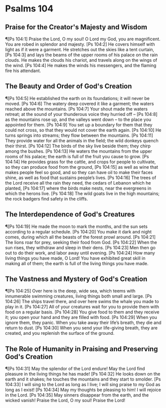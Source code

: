 # Psalms 104

## Praise for the Creator's Majesty and Wisdom
¶[Ps 104:1] Praise the Lord, O my soul! O Lord my God, you are magnificent. You are robed in splendor and majesty.
[Ps 104:2] He covers himself with light as if it were a garment. He stretches out the skies like a tent curtain,
[Ps 104:3] and lays the beams of the upper rooms of his palace on the rain clouds. He makes the clouds his chariot, and travels along on the wings of the wind.
[Ps 104:4] He makes the winds his messengers, and the flaming fire his attendant.

## The Beauty and Order of God's Creation
¶[Ps 104:5] He established the earth on its foundations; it will never be moved.
[Ps 104:6] The watery deep covered it like a garment; the waters reached above the mountains.
[Ps 104:7] Your shout made the waters retreat; at the sound of your thunderous voice they hurried off –
[Ps 104:8] as the mountains rose up, and the valleys went down – to the place you appointed for them.
[Ps 104:9] You set up a boundary for them that they could not cross, so that they would not cover the earth again.
[Ps 104:10] He turns springs into streams; they flow between the mountains.
[Ps 104:11] They provide water for all the animals in the field; the wild donkeys quench their thirst.
[Ps 104:12] The birds of the sky live beside them; they chirp among the bushes.
[Ps 104:13] He waters the mountains from the upper rooms of his palace; the earth is full of the fruit you cause to grow.
[Ps 104:14] He provides grass for the cattle, and crops for people to cultivate, so they can produce food from the ground,
[Ps 104:15] as well as wine that makes people feel so good, and so they can have oil to make their faces shine, as well as food that sustains people’s lives.
[Ps 104:16] The trees of the Lord receive all the rain they need, the cedars of Lebanon which he planted,
[Ps 104:17] where the birds make nests, near the evergreens in which the herons live.
[Ps 104:18] The wild goats live in the high mountains; the rock badgers find safety in the cliffs.

## The Interdependence of God's Creatures
¶[Ps 104:19] He made the moon to mark the months, and the sun sets according to a regular schedule.
[Ps 104:20] You make it dark and night comes, during which all the beasts of the forest prowl around.
[Ps 104:21] The lions roar for prey, seeking their food from God.
[Ps 104:22] When the sun rises, they withdraw and sleep in their dens.
[Ps 104:23] Men then go out to do their work, and labor away until evening.
[Ps 104:24] How many living things you have made, O Lord! You have exhibited great skill in making all of them; the earth is full of the living things you have made.

## The Vastness and Mystery of God's Creation
¶[Ps 104:25] Over here is the deep, wide sea, which teems with innumerable swimming creatures, living things both small and large.
[Ps 104:26] The ships travel there, and over here swims the whale you made to play in it.
[Ps 104:27] All of your creatures wait for you to provide them with food on a regular basis.
[Ps 104:28] You give food to them and they receive it; you open your hand and they are filled with food.
[Ps 104:29] When you ignore them, they panic. When you take away their life’s breath, they die and return to dust.
[Ps 104:30] When you send your life-giving breath, they are created, and you replenish the surface of the ground.

## The Role of Humanity in Praising and Preserving God's Creation
¶[Ps 104:31] May the splendor of the Lord endure! May the Lord find pleasure in the living things he has made!
[Ps 104:32] He looks down on the earth and it shakes; he touches the mountains and they start to smolder.
[Ps 104:33] I will sing to the Lord as long as I live; I will sing praise to my God as long as I exist!
[Ps 104:34] May my thoughts be pleasing to him! I will rejoice in the Lord.
[Ps 104:35] May sinners disappear from the earth, and the wicked vanish! Praise the Lord, O my soul! Praise the Lord!
